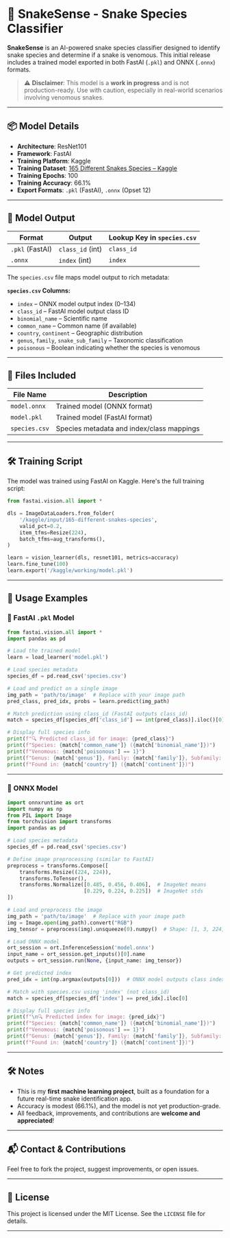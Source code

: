 # 🐍 SnakeSense - Snake Species Classifier

**SnakeSense** is an AI-powered snake species classifier designed to identify snake species and determine if a snake is venomous. This initial release includes a trained model exported in both FastAI (`.pkl`) and ONNX (`.onnx`) formats.

> ⚠️ **Disclaimer**: This model is a **work in progress** and is not production-ready. Use with caution, especially in real-world scenarios involving venomous snakes.

---

## 📦 Model Details

* **Architecture**: ResNet101
* **Framework**: FastAI
* **Training Platform**: Kaggle
* **Training Dataset**: [165 Different Snakes Species – Kaggle](https://www.kaggle.com/datasets/goelyash/165-different-snakes-species)
* **Training Epochs**: 100
* **Training Accuracy**: 66.1%
* **Export Formats**: `.pkl` (FastAI), `.onnx` (Opset 12)

---

## 🧠 Model Output

| Format          | Output           | Lookup Key in `species.csv` |
| --------------- | ---------------- | --------------------------- |
| `.pkl` (FastAI) | `class_id` (int) | `class_id`                  |
| `.onnx`         | `index` (int)    | `index`                     |

The `species.csv` file maps model output to rich metadata:

**`species.csv` Columns:**

* `index` – ONNX model output index (0–134)
* `class_id` – FastAI model output class ID
* `binomial_name` – Scientific name
* `common_name` – Common name (if available)
* `country`, `continent` – Geographic distribution
* `genus`, `family`, `snake_sub_family` – Taxonomic classification
* `poisonous` – Boolean indicating whether the species is venomous

---

## 📁 Files Included

| File Name     | Description                               |
| ------------- | ----------------------------------------- |
| `model.onnx`  | Trained model (ONNX format)               |
| `model.pkl`   | Trained model (FastAI format)             |
| `species.csv` | Species metadata and index/class mappings |

---

## 🛠️ Training Script

The model was trained using FastAI on Kaggle. Here's the full training script:

```python
from fastai.vision.all import *

dls = ImageDataLoaders.from_folder(
    '/kaggle/input/165-different-snakes-species',
    valid_pct=0.2,
    item_tfms=Resize(224),
    batch_tfms=aug_transforms(),
)

learn = vision_learner(dls, resnet101, metrics=accuracy)
learn.fine_tune(100)
learn.export('/kaggle/working/model.pkl')
```

---

## 🚀 Usage Examples

### 🔷 FastAI `.pkl` Model

```python
from fastai.vision.all import *
import pandas as pd

# Load the trained model
learn = load_learner('model.pkl')

# Load species metadata
species_df = pd.read_csv('species.csv')

# Load and predict on a single image
img_path = 'path/to/image'  # Replace with your image path
pred_class, pred_idx, probs = learn.predict(img_path)

# Match prediction using class_id (FastAI outputs class_id)
match = species_df[species_df['class_id'] == int(pred_class)].iloc()[0]

# Display full species info
print(f"🔍 Predicted class_id for image: {pred_class}")
print(f"Species: {match['common_name']} ({match['binomial_name']})")
print(f"Venomous: {match['poisonous'] == 1}")
print(f"Genus: {match['genus']}, Family: {match['family']}, Subfamily: {match['snake_sub_family']}")
print(f"Found in: {match['country']} ({match['continent']})")
```

---

### 🔶 ONNX Model

```python
import onnxruntime as ort
import numpy as np
from PIL import Image
from torchvision import transforms
import pandas as pd

# Load species metadata
species_df = pd.read_csv('species.csv')

# Define image preprocessing (similar to FastAI)
preprocess = transforms.Compose([
    transforms.Resize((224, 224)),
    transforms.ToTensor(),
    transforms.Normalize([0.485, 0.456, 0.406],  # ImageNet means
                         [0.229, 0.224, 0.225])  # ImageNet stds
])

# Load and preprocess the image
img_path = 'path/to/image'  # Replace with your image path
img = Image.open(img_path).convert("RGB")
img_tensor = preprocess(img).unsqueeze(0).numpy()  # Shape: [1, 3, 224, 224]

# Load ONNX model
ort_session = ort.InferenceSession('model.onnx')
input_name = ort_session.get_inputs()[0].name
outputs = ort_session.run(None, {input_name: img_tensor})

# Get predicted index
pred_idx = int(np.argmax(outputs[0]))  # ONNX model outputs class index (0–134)

# Match with species.csv using 'index' (not class_id)
match = species_df[species_df['index'] == pred_idx].iloc[0]

# Display full species info
print(f"\n🔍 Predicted index for image: {pred_idx}")
print(f"Species: {match['common_name']} ({match['binomial_name']})")
print(f"Venomous: {match['poisonous'] == 1}")
print(f"Genus: {match['genus']}, Family: {match['family']}, Subfamily: {match['snake_sub_family']}")
print(f"Found in: {match['country']} ({match['continent']})")
```

---

## 🛠️ Notes

* This is my **first machine learning project**, built as a foundation for a future real-time snake identification app.
* Accuracy is modest (66.1%), and the model is not yet production-grade.
* All feedback, improvements, and contributions are **welcome and appreciated**!

---

## 📬 Contact & Contributions

Feel free to fork the project, suggest improvements, or open issues. 

---

## 📄 License

This project is licensed under the MIT License. See the `LICENSE` file for details.

---
